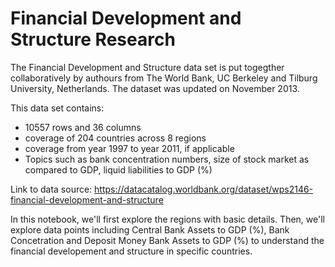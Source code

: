 # Financial Development and Structure Research

The Financial Development and Structure data set is put togegther collaboratively by authours from The World Bank, UC Berkeley and Tilburg University, Netherlands. The dataset was updated on November 2013.

This data set contains:

- 10557 rows and 36 columns
- coverage of 204 countries across 8 regions
- coverage from year 1997 to year 2011, if applicable
- Topics such as bank concentration numbers, size of stock market as compared to GDP, liquid liabilities to GDP (%)

Link to data source: https://datacatalog.worldbank.org/dataset/wps2146-financial-development-and-structure

In this notebook, we'll first explore the regions with basic details. Then, we'll explore data points including Central Bank Assets to GDP (%), Bank Concetration and Deposit Money Bank Assets to GDP (%) to understand the financial developement and structure in specific countries. 

